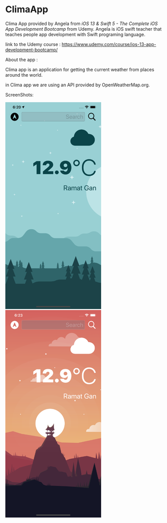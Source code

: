 # ClimaApp

 Clima App provided by Angela from *iOS 13 & Swift 5 - The Complete iOS App Development Bootcamp* from Udemy.
 Angela is iOS swift teacher that teaches people app development with Swift programing language.
 
 link to the Udemy course : https://www.udemy.com/course/ios-13-app-development-bootcamp/
 
 About the app :
 
 Clima app is an application for getting the current weather from places around the world.
 
 in Clima app we are using an API provided by OpenWeatherMap.org.
 
 ScreenShots:
 
 <img src=screenShots/climaLightMode.png width=300px> <img src=screenShots/climaDarkMode.png width=300px>
 
